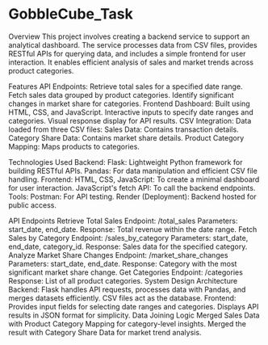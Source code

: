 # GobbleCube_Task

Overview
This project involves creating a backend service to support an analytical dashboard. The service processes data from CSV files, provides RESTful APIs for querying data, and includes a simple frontend for user interaction. It enables efficient analysis of sales and market trends across product categories.

Features
API Endpoints:
Retrieve total sales for a specified date range.
Fetch sales data grouped by product categories.
Identify significant changes in market share for categories.
Frontend Dashboard:
Built using HTML, CSS, and JavaScript.
Interactive inputs to specify date ranges and categories.
Visual response display for API results.
CSV Integration:
Data loaded from three CSV files:
Sales Data: Contains transaction details.
Category Share Data: Contains market share details.
Product Category Mapping: Maps products to categories.

Technologies Used
Backend:
Flask: Lightweight Python framework for building RESTful APIs.
Pandas: For data manipulation and efficient CSV file handling.
Frontend:
HTML, CSS, JavaScript: To create a minimal dashboard for user interaction.
JavaScript's fetch API: To call the backend endpoints.
Tools:
Postman: For API testing.
Render (Deployment): Backend hosted for public access.

API Endpoints
Retrieve Total Sales
Endpoint: /total_sales
Parameters: start_date, end_date.
Response: Total revenue within the date range.
Fetch Sales by Category
Endpoint: /sales_by_category
Parameters: start_date, end_date, category_id.
Response: Sales data for the specified category.
Analyze Market Share Changes
Endpoint: /market_share_changes
Parameters: start_date, end_date.
Response: Category with the most significant market share change.
Get Categories
Endpoint: /categories
Response: List of all product categories.
System Design
Architecture
Backend:
Flask handles API requests, processes data with Pandas, and merges datasets efficiently.
CSV files act as the database.
Frontend:
Provides input fields for selecting date ranges and categories.
Displays API results in JSON format for simplicity.
Data Joining Logic
Merged Sales Data with Product Category Mapping for category-level insights.
Merged the result with Category Share Data for market trend analysis.
